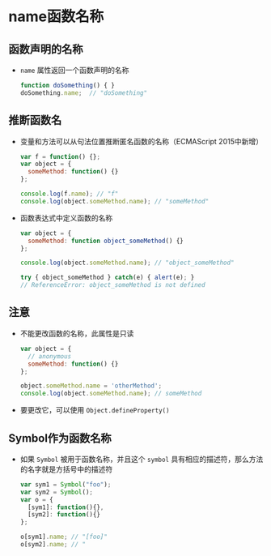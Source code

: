 # name函数名称

## 函数声明的名称

  - `name` 属性返回一个函数声明的名称

    ```javascript
    function doSomething() { }
    doSomething.name;  // "doSomething"
    ```

## 推断函数名

  - 变量和方法可以从句法位置推断匿名函数的名称（ECMAScript 2015中新增）

    ```javascript
    var f = function() {};
    var object = {
      someMethod: function() {}
    };

    console.log(f.name); // "f"
    console.log(object.someMethod.name); // "someMethod"
    ```

  - 函数表达式中定义函数的名称

    ```javascript
    var object = {
      someMethod: function object_someMethod() {}
    };

    console.log(object.someMethod.name); // "object_someMethod"

    try { object_someMethod } catch(e) { alert(e); }
    // ReferenceError: object_someMethod is not defined
    ```

## 注意

  - 不能更改函数的名称，此属性是只读

    ```javascript
    var object = {
      // anonymous
      someMethod: function() {}
    };

    object.someMethod.name = 'otherMethod';
    console.log(object.someMethod.name); // someMethod
    ```

  - 要更改它，可以使用 `Object.defineProperty()`

## Symbol作为函数名称

  - 如果 `Symbol` 被用于函数名称，并且这个 `symbol` 具有相应的描述符，那么方法的名字就是方括号中的描述符

    ```javascript
    var sym1 = Symbol("foo");
    var sym2 = Symbol();
    var o = {
      [sym1]: function(){},
      [sym2]: function(){}
    };

    o[sym1].name; // "[foo]"
    o[sym2].name; // "
    ```
